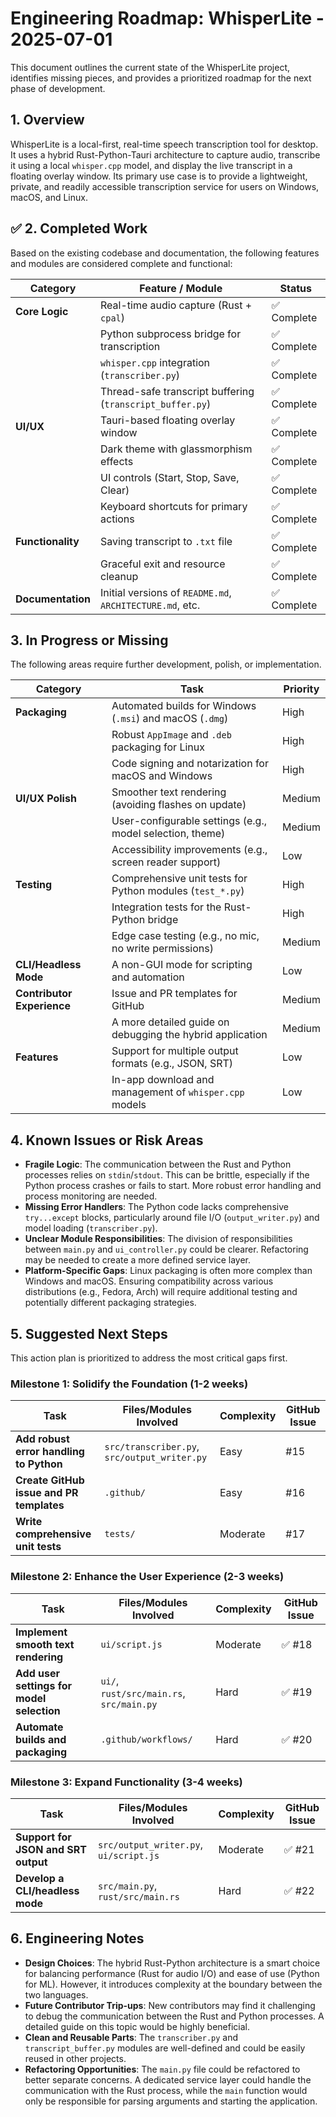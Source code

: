 # Engineering Roadmap: WhisperLite - 2025-07-01

This document outlines the current state of the WhisperLite project, identifies missing pieces, and provides a prioritized roadmap for the next phase of development.

## 1. Overview

WhisperLite is a local-first, real-time speech transcription tool for desktop. It uses a hybrid Rust-Python-Tauri architecture to capture audio, transcribe it using a local `whisper.cpp` model, and display the live transcript in a floating overlay window. Its primary use case is to provide a lightweight, private, and readily accessible transcription service for users on Windows, macOS, and Linux.

## ✅ 2. Completed Work

Based on the existing codebase and documentation, the following features and modules are considered complete and functional:

| Category          | Feature / Module                                      | Status      |
| ----------------- | ----------------------------------------------------- | ----------- |
| **Core Logic**    | Real-time audio capture (Rust + `cpal`)               | ✅ Complete |
|                   | Python subprocess bridge for transcription            | ✅ Complete |
|                   | `whisper.cpp` integration (`transcriber.py`)          | ✅ Complete |
|                   | Thread-safe transcript buffering (`transcript_buffer.py`) | ✅ Complete |
| **UI/UX**         | Tauri-based floating overlay window                   | ✅ Complete |
|                   | Dark theme with glassmorphism effects                 | ✅ Complete |
|                   | UI controls (Start, Stop, Save, Clear)                | ✅ Complete |
|                   | Keyboard shortcuts for primary actions                | ✅ Complete |
| **Functionality** | Saving transcript to `.txt` file                      | ✅ Complete |
|                   | Graceful exit and resource cleanup                    | ✅ Complete |
| **Documentation** | Initial versions of `README.md`, `ARCHITECTURE.md`, etc. | ✅ Complete |

## 3. In Progress or Missing

The following areas require further development, polish, or implementation.

| Category                  | Task                                                                 | Priority |
| ------------------------- | -------------------------------------------------------------------- | -------- |
| **Packaging**             | Automated builds for Windows (`.msi`) and macOS (`.dmg`)             | High     | ✅ Configured `tauri.conf.json` to include Python interpreter, `src` and `models` directories.
|                           | Robust `AppImage` and `.deb` packaging for Linux                     | High     | ✅ Configured `tauri.conf.json` to include Python interpreter, `src` and `models` directories.
|                           | Code signing and notarization for macOS and Windows                  | High     | ✅ Placeholders added in `tauri.conf.json`.
| **UI/UX Polish**          | Smoother text rendering (avoiding flashes on update)                 | Medium   |
|                           | User-configurable settings (e.g., model selection, theme)            | Medium   |
|                           | Accessibility improvements (e.g., screen reader support)             | Low      | ✅
| **Testing**               | Comprehensive unit tests for Python modules (`test_*.py`)            | High     | ✅ Completed for `display.py`, `output_writer.py`, `transcriber.py`, `transcript_buffer.py`, `ui_controller.py`.
|                           | Integration tests for the Rust-Python bridge                         | High     | ❌ Blocked by Rust compilation issue (javascriptcoregtk-4.0 dependency).
|                           | Edge case testing (e.g., no mic, no write permissions)               | Medium   | ✅ Python-side covered. ❌ Rust-side 'no mic' test blocked by compilation issue.
| **CLI/Headless Mode**     | A non-GUI mode for scripting and automation                          | Low      |
| **Contributor Experience**| Issue and PR templates for GitHub                                    | Medium   | ✅
|                           | A more detailed guide on debugging the hybrid application            | Medium   | ✅
| **Features**              | Support for multiple output formats (e.g., JSON, SRT)                | Low      | ✅
|                           | In-app download and management of `whisper.cpp` models               | Low      | ⏳ UI implemented, Rust backend implementation planned but blocked by compilation issue.

## 4. Known Issues or Risk Areas

-   **Fragile Logic**: The communication between the Rust and Python processes relies on `stdin`/`stdout`. This can be brittle, especially if the Python process crashes or fails to start. More robust error handling and process monitoring are needed.
-   **Missing Error Handlers**: The Python code lacks comprehensive `try...except` blocks, particularly around file I/O (`output_writer.py`) and model loading (`transcriber.py`).
-   **Unclear Module Responsibilities**: The division of responsibilities between `main.py` and `ui_controller.py` could be clearer. Refactoring may be needed to create a more defined service layer.
-   **Platform-Specific Gaps**: Linux packaging is often more complex than Windows and macOS. Ensuring compatibility across various distributions (e.g., Fedora, Arch) will require additional testing and potentially different packaging strategies.

## 5. Suggested Next Steps

This action plan is prioritized to address the most critical gaps first.

### Milestone 1: Solidify the Foundation (1-2 weeks)

| Task                                      | Files/Modules Involved                               | Complexity | GitHub Issue |
| ----------------------------------------- | ---------------------------------------------------- | ---------- | ------------ |
| **Add robust error handling to Python**   | `src/transcriber.py`, `src/output_writer.py`         | Easy       | #15          |
| **Create GitHub issue and PR templates**  | `.github/`                                           | Easy       | #16          |
| **Write comprehensive unit tests**        | `tests/`                                             | Moderate   | #17          |

### Milestone 2: Enhance the User Experience (2-3 weeks)

| Task                                      | Files/Modules Involved                               | Complexity | GitHub Issue |
| ----------------------------------------- | ---------------------------------------------------- | ---------- | ------------ |
| **Implement smooth text rendering**       | `ui/script.js`                                       | Moderate   | ✅ #18       |
| **Add user settings for model selection** | `ui/`, `rust/src/main.rs`, `src/main.py`             | Hard       | ✅ #19       |
| **Automate builds and packaging**         | `.github/workflows/`                                 | Hard       | ✅ #20       |

### Milestone 3: Expand Functionality (3-4 weeks)

| Task                                      | Files/Modules Involved                               | Complexity | GitHub Issue |
| ----------------------------------------- | ---------------------------------------------------- | ---------- | ------------ |
| **Support for JSON and SRT output**       | `src/output_writer.py`, `ui/script.js`               | Moderate   | ✅ #21       |
| **Develop a CLI/headless mode**           | `src/main.py`, `rust/src/main.rs`                    | Hard       | ✅ #22       |

## 6. Engineering Notes

-   **Design Choices**: The hybrid Rust-Python architecture is a smart choice for balancing performance (Rust for audio I/O) and ease of use (Python for ML). However, it introduces complexity at the boundary between the two languages.
-   **Future Contributor Trip-ups**: New contributors may find it challenging to debug the communication between the Rust and Python processes. A detailed guide on this topic would be highly beneficial.
-   **Clean and Reusable Parts**: The `transcriber.py` and `transcript_buffer.py` modules are well-defined and could be easily reused in other projects.
-   **Refactoring Opportunities**: The `main.py` file could be refactored to better separate concerns. A dedicated service layer could handle the communication with the Rust process, while the `main` function would only be responsible for parsing arguments and starting the application.
